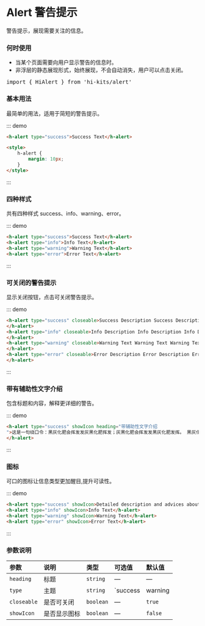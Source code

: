 # Alert 警告提示
警告提示，展现需要关注的信息。

### 何时使用

- 当某个页面需要向用户显示警告的信息时。
- 非浮层的静态展现形式，始终展现，不会自动消失，用户可以点击关闭。
<pre class="language-ts">
import { HiAlert } from 'hi-kits/alert'
</pre>
### 基本用法

最简单的用法，适用于简短的警告提示。

::: demo
```html
<h-alert type="success">Success Text</h-alert>

<style>
    h-alert {
        margin: 10px;
    }
</style>

```
:::

### 四种样式
共有四种样式 success、info、warning、error。

::: demo
```html
<h-alert type="success">Success Text</h-alert>
<h-alert type="info">Info Text</h-alert>
<h-alert type="warning">Warning Text</h-alert>
<h-alert type="error">Error Text</h-alert>

```
:::

### 可关闭的警告提示
显示关闭按钮，点击可关闭警告提示。

::: demo
```html
<h-alert type="success" closeable>Success Description Success Description Success Description
</h-alert>
<h-alert type="info" closeable>Info Description Info Description Info Description Info Description
</h-alert>
<h-alert type="warning" closeable>Warning Text Warning Text Warning Text Warning Text Warning Text Warning Text Warning Text
</h-alert>
<h-alert type="error" closeable>Error Description Error Description Error Description Error Description Error Description Error Description
</h-alert>

```
:::

### 带有辅助性文字介绍
包含标题和内容，解释更详细的警告。

::: demo
```html
<h-alert type="success" showIcon heading="带辅助性文字介绍
">这是一句绕口令：黑灰化肥会挥发发灰黑化肥挥发；灰黑化肥会挥发发黑灰化肥发挥。 黑灰化肥会挥发发灰黑化肥黑灰挥发化为灰……
</h-alert>

```
:::


### 图标
可口的图标让信息类型更加醒目,提升可读性。

::: demo
```html
<h-alert type="success" showIcon>Detailed description and advices about successful copywriting.</h-alert>
<h-alert type="info" showIcon>Info Text</h-alert>
<h-alert type="warning" showIcon>Warning Text</h-alert>
<h-alert type="error" showIcon>Error Text</h-alert>

```
:::

### 参数说明

|参数|说明|类型|可选值|默认值
|:--|:--|:--|:-----|:---
|`heading`	|标题	|`string`	|—	|—
|`type`	|主题	|`string`	|`success | warning | info | error`	|`info`
|`closeable`	|是否可关闭	|`boolean`	|—	|`true`
|`showIcon`	|是否显示图标	|`boolean`	|—	|`false`
